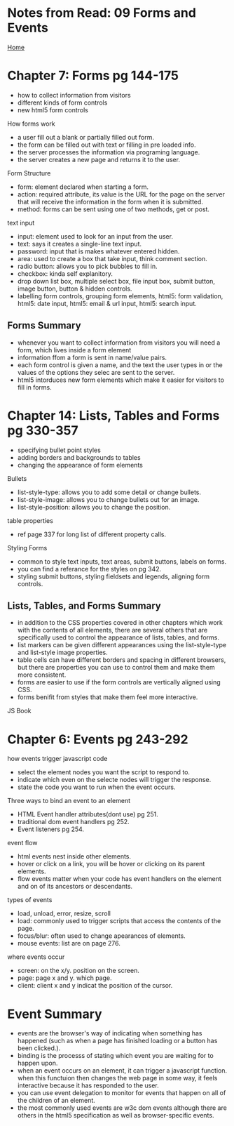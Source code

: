 # Notes from Read: 09 Forms and Events
[Home](README.md)

# Chapter 7: Forms pg 144-175
- how to collect information from visitors <br>
- different kinds of form controls <br>
- new html5 form controls <br>

How forms work <br>
- a user fill out a blank or partially filled out form. <br>
- the form can be filled out with text or filling in pre loaded info. <br>
- the server processes the information via programing language. <br>
- the server creates a new page and returns it to the user. <br>

Form Structure <br>
- form: element declared when starting a form. <br>
- action: required attribute, its value is the URL for the page on the server that will receive the information in the form when it is submitted. <br>
- method: forms can be sent using one of two methods, get or post. <br>

text input <br>
- input: element used to look for an input from the user. <br>
- text: says it creates a single-line text input. <br>
- password: input that is makes whatever entered hidden. <br>
- area: used to create a box that take input, think comment section. <br>
- radio button: allows you to pick bubbles to fill in. <br>
- checkbox: kinda self explanitory. <br>
- drop down list box, multiple select box, file input box, submit button, image button, button & hidden controls. <br>
- labelling form controls, grouping form elements, html5: form validation, html5: date input, html5: email & url input, html5: search input. <br>

## Forms Summary
- whenever you want to collect information from visitors you will need a form, which lives inside a form element <br> 
- information ffom a form is sent in name/value pairs. <br>
- each form control is given a name, and the text the user types in or the values of the options they selec are sent to the server. <br>
- html5 intorduces new form elements which make it easier for visitors to fill in forms. <br>

# Chapter 14: Lists, Tables and Forms pg 330-357

- specifying bullet point styles <br>
- adding borders and backgrounds to tables <br>
- changing the appearance of form elements  <br>

Bullets <br>
- list-style-type: allows you to add some detail or change bullets. <br>
- list-style-image: allows you to change bullets out for an image. <br>
- list-style-position: allows you to change the position. <br>

table properties <br>
- ref page 337 for long list of different property calls. <br>

Styling Forms <br>
- common to style text inputs, text areas, submit buttons, labels on forms. <br>
- you can find a referance for the styles on pg 342. <br>
- styling submit buttons, styling fieldsets and legends, aligning form controls. <br>

## Lists, Tables, and Forms Summary

- in addition to the CSS properties covered in other chapters which work with the contents of all elements, there are several others that are specifically used to control the appearance of lists, tables, and forms. <br>
- list markers can be given different appearances using the list-style-type and list-style image properties. <br>
- table cells can have different borders and spacing in different browsers, but there are properties you can use to control them and make them more consistent. <br>
- forms are easier to use if the form controls are vertically aligned using CSS.
- forms benifit from styles that make them feel more interactive. <br>

JS Book <br>

# Chapter 6: Events pg 243-292

how events trigger javascript code <br>
- select the element nodes you want the script to respond to. <br>
- indicate which even on the selecte nodes will trigger the response.  <br>
- state the code you want to run when the event occurs.  <br>

Three ways to bind an event to an element  <br>
- HTML Event handler attributes(dont use) pg 251.  <br>
- traditional dom event handlers pg 252.  <br>
- Event listeners pg 254.  <br>

event flow  <br>
- html events nest inside other elements.
- hover or click on a link, you will be hover or clicking on its parent elements.  <br>
- flow events matter when your code has event handlers on the element and on of its ancestors or descendants. <br>

types of events  <br>
- load, unload, error, resize, scroll  <br>
- load: commonly used to trigger scripts that access the contents of the page.  <br>
- focus/blur: often used to change apearances of elements.  <br>
- mouse events: list are on page 276.  <br>

where events occur  <br>
- screen: on the x/y. position on the screen.  <br>
- page: page x and y. which page.  <br>
- client: client x and y indicat the position of the cursor.  <br>

# Event Summary
- events are the browser's way of indicating when something has happened (such as when a page has finished loading or a button has been clicked.).  <br>
- binding is the processs of stating which event you are waiting for to happen upon.  <br>
- when an event occurs on an element, it can trigger a javascript function. when this functuion then changes the web page in some way, it feels interactive because it has responded to the user.  <br>
- you can use event delegation to monitor for events that happen on all of the children of an element.  <br>
- the most commonly used events are w3c dom events although there are others in the html5 specification as well as browser-specific events.  <br>